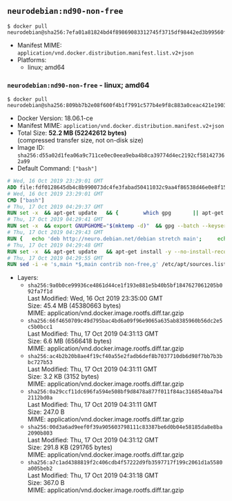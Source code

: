 ## `neurodebian:nd90-non-free`

```console
$ docker pull neurodebian@sha256:7efa01a81824bd4f89869083312745f3715df98442ed3b99560f38241c16010f
```

-	Manifest MIME: `application/vnd.docker.distribution.manifest.list.v2+json`
-	Platforms:
	-	linux; amd64

### `neurodebian:nd90-non-free` - linux; amd64

```console
$ docker pull neurodebian@sha256:809bb7b2e08f600f4b1f7991c577b4e9f8c883a0ceac421e19034f0922d4667d
```

-	Docker Version: 18.06.1-ce
-	Manifest MIME: `application/vnd.docker.distribution.manifest.v2+json`
-	Total Size: **52.2 MB (52242612 bytes)**  
	(compressed transfer size, not on-disk size)
-	Image ID: `sha256:d55a02d1fea06a9c711ce0ec0eea9eba4b8ca39774d4ec2192cf581427362a99`
-	Default Command: `["bash"]`

```dockerfile
# Wed, 16 Oct 2019 23:29:01 GMT
ADD file:fdf0128645db4c8b990073dc4fe3fabad50411032c9aa4f86538d46e0e8f158f in / 
# Wed, 16 Oct 2019 23:29:01 GMT
CMD ["bash"]
# Thu, 17 Oct 2019 04:29:37 GMT
RUN set -x 	&& apt-get update 	&& { 		which gpg 		|| apt-get install -y --no-install-recommends gnupg 	; } 	&& { 		gpg --version | grep -q '^gpg (GnuPG) 1\.' 		|| apt-get install -y --no-install-recommends dirmngr 	; } 	&& rm -rf /var/lib/apt/lists/*
# Thu, 17 Oct 2019 04:29:41 GMT
RUN set -x 	&& export GNUPGHOME="$(mktemp -d)" 	&& gpg --batch --keyserver ha.pool.sks-keyservers.net --recv-keys DD95CC430502E37EF840ACEEA5D32F012649A5A9 	&& gpg --batch --export DD95CC430502E37EF840ACEEA5D32F012649A5A9 > /etc/apt/trusted.gpg.d/neurodebian.gpg 	&& rm -rf "$GNUPGHOME" 	&& apt-key list | grep neurodebian
# Thu, 17 Oct 2019 04:29:43 GMT
RUN { 	echo 'deb http://neuro.debian.net/debian stretch main'; 	echo 'deb http://neuro.debian.net/debian data main'; 	echo '#deb-src http://neuro.debian.net/debian-devel stretch main'; } > /etc/apt/sources.list.d/neurodebian.sources.list
# Thu, 17 Oct 2019 04:29:48 GMT
RUN set -x 	&& apt-get update 	&& apt-get install -y --no-install-recommends neurodebian-freeze eatmydata 	&& ln -s /usr/bin/eatmydata /usr/local/bin/apt-get 	&& rm -rf /var/lib/apt/lists/*
# Thu, 17 Oct 2019 04:29:55 GMT
RUN sed -i -e 's,main *$,main contrib non-free,g' /etc/apt/sources.list.d/neurodebian.sources.list /etc/apt/sources.list
```

-	Layers:
	-	`sha256:9a0b0ce99936ce4861d44ce1f193e881e5b40b5bf1847627061205b092fa7f1d`  
		Last Modified: Wed, 16 Oct 2019 23:35:00 GMT  
		Size: 45.4 MB (45380663 bytes)  
		MIME: application/vnd.docker.image.rootfs.diff.tar.gzip
	-	`sha256:66f4650709c49d795bac4bd6a09f96e9065a635ab8385960b56dc2e5c5b0bcc1`  
		Last Modified: Thu, 17 Oct 2019 04:31:13 GMT  
		Size: 6.6 MB (6566418 bytes)  
		MIME: application/vnd.docker.image.rootfs.diff.tar.gzip
	-	`sha256:ac4b2b20b8ae4f19cf40a55e2fadb6def8b7037710db6d98f7bb7b3bbc727b53`  
		Last Modified: Thu, 17 Oct 2019 04:31:11 GMT  
		Size: 3.2 KB (3152 bytes)  
		MIME: application/vnd.docker.image.rootfs.diff.tar.gzip
	-	`sha256:0a29ccf11dc696fa594e508bf9d8478a877f011f84ac3168540aa7b42112bd0a`  
		Last Modified: Thu, 17 Oct 2019 04:31:11 GMT  
		Size: 247.0 B  
		MIME: application/vnd.docker.image.rootfs.diff.tar.gzip
	-	`sha256:00d3a6ad9eef0f39a905603798111c83387be6d0b04e58185da8e8ba2090b803`  
		Last Modified: Thu, 17 Oct 2019 04:31:12 GMT  
		Size: 291.8 KB (291765 bytes)  
		MIME: application/vnd.docker.image.rootfs.diff.tar.gzip
	-	`sha256:a7c1ad4388819f2c406cdb4f57222d9fb3597717f199c2061d1a5580a005beb2`  
		Last Modified: Thu, 17 Oct 2019 04:31:18 GMT  
		Size: 367.0 B  
		MIME: application/vnd.docker.image.rootfs.diff.tar.gzip
